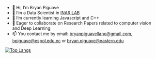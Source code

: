 - 👋 Hi, I’m Bryan Piguave
- 👀 I’m a Data Scientist in [INARILAB](https://inarilab.com/)
- 🌱 I’m currently learning Javascript and C++
- 💞️ Eager to collaborate on Research Papers related to computer vision and Deep Learning
- 📫 You contact me by email: bryanpiguavellano@gmail.com, bpiguave@espol.edu.ec or bryan.piguave@eastern.edu

<!---
bryanpiguave/bryanpiguave is a ✨ special ✨ repository because its `README.md` (this file) appears on your GitHub profile.
You can click the Preview link to take a look at your changes.
--->
[![Top Langs](https://github-readme-stats.vercel.app/api/top-langs/?username=bryanpiguave&theme=dracula&langs_count=8&hide=html&layout=compact)](https://github.com/anuraghazra/github-readme-stats)
